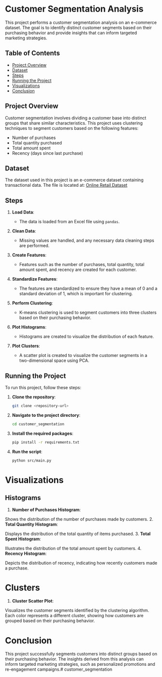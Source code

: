 # Customer Segmentation Analysis

This project performs a customer segmentation analysis on an e-commerce dataset. The goal is to identify distinct customer segments based on their purchasing behavior and provide insights that can inform targeted marketing strategies.

## Table of Contents
- [Project Overview](#project-overview)
- [Dataset](#dataset)
- [Steps](#steps)
- [Running the Project](#running-the-project)
- [Visualizations](#visualizations)
- [Conclusion](#conclusion)

## Project Overview

Customer segmentation involves dividing a customer base into distinct groups that share similar characteristics. This project uses clustering techniques to segment customers based on the following features:
- Number of purchases
- Total quantity purchased
- Total amount spent
- Recency (days since last purchase)

## Dataset

The dataset used in this project is an e-commerce dataset containing transactional data. The file is located at:
[Online Retail Dataset](https://archive.ics.uci.edu/ml/machine-learning-databases/00352/Online%20Retail.xlsx)



## Steps

1. **Load Data**:
   - The data is loaded from an Excel file using `pandas`.

2. **Clean Data**:
   - Missing values are handled, and any necessary data cleaning steps are performed.

3. **Create Features**:
   - Features such as the number of purchases, total quantity, total amount spent, and recency are created for each customer.

4. **Standardize Features**:
   - The features are standardized to ensure they have a mean of 0 and a standard deviation of 1, which is important for clustering.

5. **Perform Clustering**:
   - K-means clustering is used to segment customers into three clusters based on their purchasing behavior.

6. **Plot Histograms**:
   - Histograms are created to visualize the distribution of each feature.

7. **Plot Clusters**:
   - A scatter plot is created to visualize the customer segments in a two-dimensional space using PCA.

## Running the Project

To run this project, follow these steps:

1. **Clone the repository**:
   ```sh
   git clone <repository-url>

2. **Navigate to the project directory**:

   ```sh
   cd customer_segmentation

3. **Install the required packages**:

   ```sh
   pip install -r requirements.txt
3. **Run the script**:

   ```sh
   python src/main.py
   
# Visualizations
## Histograms
1. **Number of Purchases Histogram**:

Shows the distribution of the number of purchases made by customers.
2. **Total Quantity Histogram**:

Displays the distribution of the total quantity of items purchased.
3. **Total Spent Histogram**:

Illustrates the distribution of the total amount spent by customers.
4. **Recency Histogram**:

Depicts the distribution of recency, indicating how recently customers made a purchase.
# Clusters
1. **Cluster Scatter Plot**:

Visualizes the customer segments identified by the clustering algorithm. Each color represents a different cluster, showing how customers are grouped based on their purchasing behavior.
# Conclusion
This project successfully segments customers into distinct groups based on their purchasing behavior. The insights derived from this analysis can inform targeted marketing strategies, such as personalized promotions and re-engagement campaigns.# customer_segmentation
